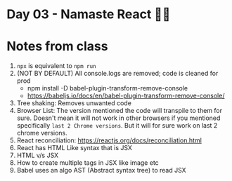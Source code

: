 # Day 03 - Namaste React 🙏🏻

# Notes from class

1. `npx` is equivalent to `npm run`
2. (NOT BY DEFAULT) All console.logs are removed; code is cleaned for prod
   - npm install -D babel-plugin-transform-remove-console
   - https://babeljs.io/docs/en/babel-plugin-transform-remove-console/
3. Tree shaking: Removes unwanted code
4. Browser List: The version mentioned the code will transpile to them for sure. Doesn't mean it will not work in other browsers if you mentioned specifically `last 2 Chrome versions`. But it will for sure work on last 2 chrome versions.
5. React reconciliation: https://reactjs.org/docs/reconciliation.html
6. React has HTML Like syntax that is JSX
7. HTML v/s JSX
8. How to create multiple tags in JSX like image etc
9. Babel uses an algo AST (Abstract syntax tree) to read JSX
